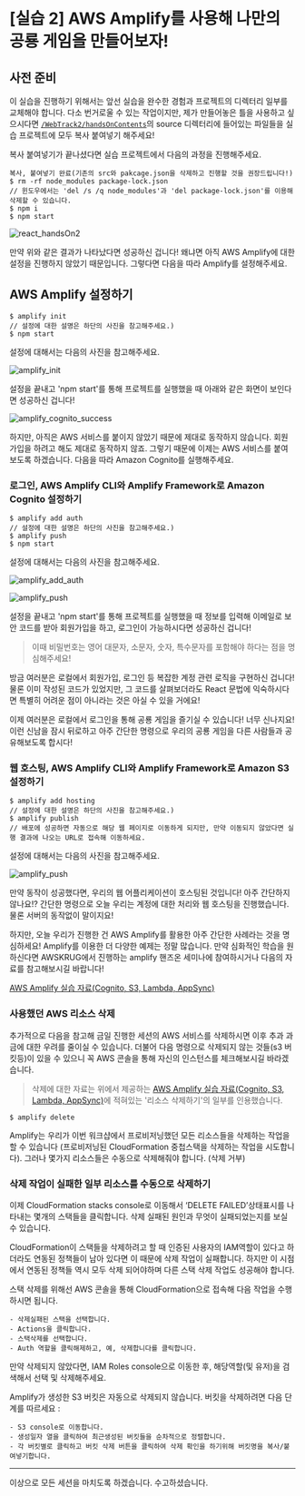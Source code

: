 # [실습 2] AWS Amplify를 사용해 나만의 공룡 게임을 만들어보자!

## 사전 준비

이 실습을 진행하기 위해서는 앞선 실습을 완수한 경험과 프로젝트의 디렉터리 일부를 교체해야 합니다. 다소 번거로울 수 있는 작업이지만, 제가 만들어놓은 틀을 사용하고 싶으시다면 [`/WebTrack2/handsOnContents`](/WebTrack2/handsOnContents)의 source 디렉터리에 들어있는 파일들을 실습 프로젝트에 모두 복사 붙여넣기 해주세요!

복사 붙여넣기가 끝나셨다면 실습 프로젝트에서 다음의 과정을 진행해주세요.

```
복사, 붙여넣기 완료(기존의 src와 pakcage.json을 삭제하고 진행할 것을 권장드립니다!)  
$ rm -rf node_modules package-lock.json  
// 윈도우에서는 'del /s /q node_modules'과 'del package-lock.json'를 이용해 삭제할 수 있습니다.  
$ npm i  
$ npm start  
```

![react_handsOn2](/WebTrack2/handsOnContents/images/react_handsOn2.png)

만약 위와 같은 결과가 나타났다면 성공하신 겁니다! 왜냐면 아직 AWS Amplify에 대한 설정을 진행하지 않았기 때문입니다. 그렇다면 다음을 따라 Amplify를 설정해주세요.

## AWS Amplify 설정하기

```
$ amplify init  
// 설정에 대한 설명은 하단의 사진을 참고해주세요.)  
$ npm start  
```

설정에 대해서는 다음의 사진을 참고해주세요.

![amplify_init](/WebTrack2/handsOnContents/images/amplify_init.png)

설정을 끝내고 'npm start'를 통해 프로젝트를 실행했을 때 아래와 같은 화면이 보인다면 성공하신 겁니다!

![amplify_cognito_success](/WebTrack2/handsOnContents/images/amplify_cognito_success.png)

하지만, 아직은 AWS 서비스를 붙이지 않았기 때문에 제대로 동작하지 않습니다. 회원가입을 하려고 해도 제대로 동작하지 않죠. 그렇기 때문에 이제는 AWS 서비스를 붙여보도록 하겠습니다. 다음을 따라 Amazon Cognito를 실행해주세요.

### 로그인, AWS Amplify CLI와 Amplify Framework로 Amazon Cognito 설정하기

```
$ amplify add auth  
// 설정에 대한 설명은 하단의 사진을 참고해주세요.)  
$ amplify push  
$ npm start  
```

설정에 대해서는 다음의 사진을 참고해주세요.

![amplify_add_auth](/WebTrack2/handsOnContents/images/amplify_add_auth.png)

![amplify_push](/WebTrack2/handsOnContents/images/amplify_push.png)

설정을 끝내고 'npm start'를 통해 프로젝트를 실행했을 때 정보를 입력해 이메일로 보안 코드를 받아 회원가입을 하고, 로그인이 가능하시다면 성공하신 겁니다!

> 이때 비밀번호는 영어 대문자, 소문자, 숫자, 특수문자를 포함해야 하다는 점을 명심해주세요!

방금 여러분은 로컬에서 회원가입, 로그인 등 복잡한 계정 관련 로직을 구현하신 겁니다! 물론 이미 작성된 코드가 있었지만, 그 코드를 살펴보더라도 React 문법에 익숙하시다면 특별히 어려운 점이 아니라는 것은 아실 수 있을 거에요!

이제 여러분은 로컬에서 로그인을 통해 공룡 게임을 즐기실 수 있습니다! 너무 신나지요! 이런 신남을 잠시 뒤로하고 아주 간단한 명령으로 우리의 공룡 게임을 다른 사람들과 공유해보도록 합시다!

### 웹 호스팅, AWS Amplify CLI와 Amplify Framework로 Amazon S3 설정하기

```
$ amplify add hosting  
// 설정에 대한 설명은 하단의 사진을 참고해주세요.)  
$ amplify publish  
// 배포에 성공하면 자동으로 해당 웹 페이지로 이동하게 되지만, 만약 이동되지 않았다면 실행 결과에 나오는 URL로 접속해 이동하세요.  
```

설정에 대해서는 다음의 사진을 참고해주세요.

![amplify_push](/WebTrack2/handsOnContents/images/amplify_add_hosting.png)

만약 동작이 성공했다면, 우리의 웹 어플리케이션이 호스팅된 것입니다! 아주 간단하지 않나요!? 간단한 명령으로 오늘 우리는 계정에 대한 처리와 웹 호스팅을 진행했습니다. 물론 서버의 동작없이 말이지요!

하지만, 오늘 우리가 진행한 건 AWS Amplify를 활용한 아주 간단한 사례라는 것을 명심하세요! Amplify를 이용한 더 다양한 예제는 정말 많습니다. 만약 심화적인 학습을 원하신다면 AWSKRUG에서 진행하는 amplify 핸즈온 세미나에 참여하시거나 다음의 자료를 참고해보시길 바랍니다!

[AWS Amplify 실습 자료(Cognito, S3, Lambda, AppSync)](https://awskrug.github.io/amplify-photo-gallery-workshop/)

### 사용했던 AWS 리소스 삭제

추가적으로 다음을 참고해 금일 진행한 세션의 AWS 서비스를 삭제하시면 이후 추과 과금에 대한 우려를 줄이실 수 있습니다. 더불어 다음 명령으로 삭제되지 않는 것들(s3 버킷등)이 있을 수 있으니 꼭 AWS 콘솔을 통해 자신의 인스턴스를 체크해보시길 바라겠습니다.

> 삭제에 대한 자료는 위에서 제공하는 [AWS Amplify 실습 자료(Cognito, S3, Lambda, AppSync)](https://awskrug.github.io/amplify-photo-gallery-workshop/)에 적혀있는 '리소스 삭제하기'의 일부를 인용했습니다.

```
$ amplify delete
```

Amplify는 우리가 이번 워크샵에서 프로비저닝했던 모든 리소스들을 삭제하는 작업을 할 수 있습니다 (프로비저닝된 CloudFormation 중첩스택을 삭제하는 작업을 시도합니다). 그러나 몇가지 리소스들은 수동으로 삭제해줘야 합니다. (삭제 거부)

### 삭제 작업이 실패한 일부 리소스를 수동으로 삭제하기

이제 CloudFormation stacks console로 이동해서 ‘DELETE FAILED’상태표시를 나타내는 몇개의 스택들을 클릭합니다. 삭제 실패된 원인과 무엇이 실패되었는지를 보실 수 있습니다.

CloudFormation이 스택들을 삭제하려고 할 때 인증된 사용자의 IAM역할이 있다고 하더라도 연동된 정책들이 남아 있다면 이 때문에 삭제 작업이 실패합니다. 하지만 이 시점에서 연동된 정책들 역시 모두 삭제 되어야하며 다른 스택 삭제 작업도 성공해야 합니다.

스택 삭제를 위해선 AWS 콘솔을 통해 CloudFormation으로 접속해 다음 작업을 수행하시면 됩니다.

```
- 삭제실패된 스택을 선택합니다.
- Actions을 클릭합니다.
- 스택삭제를 선택합니다.
- Auth 역할을 클릭해제하고, 예, 삭제합니다를 클릭합니다.
```

만약 삭제되지 않았다면, IAM Roles console으로 이동한 후, 해당역할(및 유저)을 검색해서 선택 및 삭제해주세요.

Amplify가 생성한 S3 버킷은 자동으로 삭제되지 않습니다. 버킷을 삭제하려면 다음 단계를 따르세요 :

```
- S3 console로 이동합니다.
- 생성일자 열을 클릭하여 최근생성된 버킷들을 순차적으로 정렬합니다.
- 각 버킷별로 클릭하고 버킷 삭제 버튼을 클릭하여 삭제 확인을 하기위해 버킷명을 복사/붙여넣기합니다.
```

---

이상으로 모든 세션을 마치도록 하겠습니다. 수고하셨습니다.

